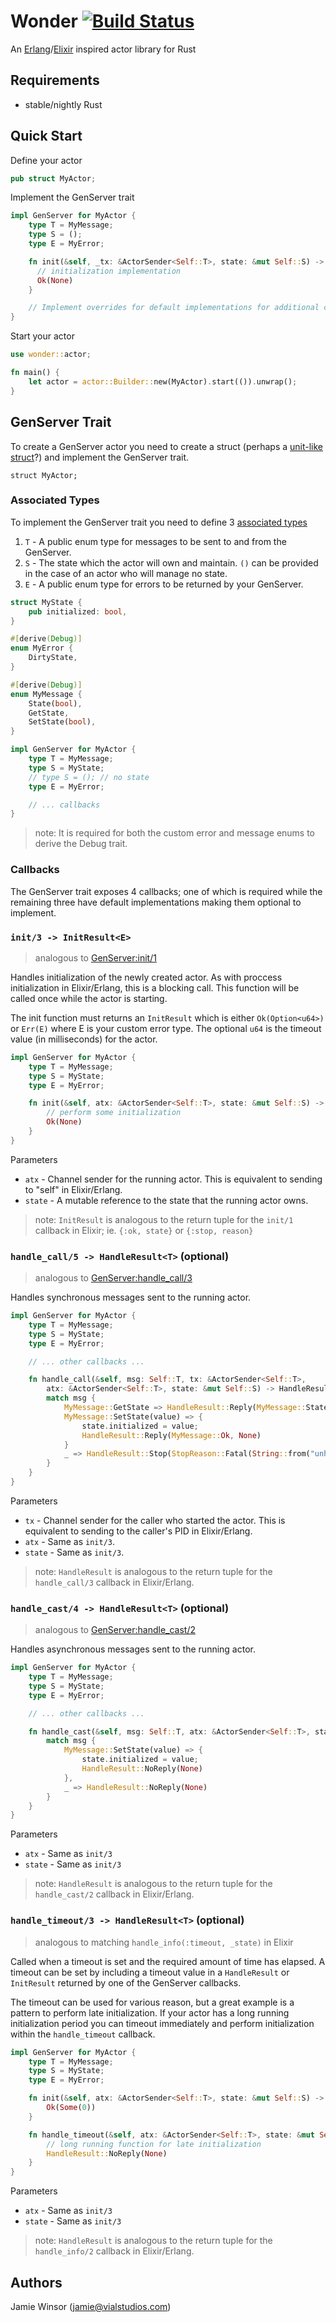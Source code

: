 # Wonder [![Build Status](https://travis-ci.org/reset/wonder.png?branch=master)](https://travis-ci.org/reset/wonder)

An [Erlang](http://www.erlang.org/doc/design_principles/gen_server_concepts.html)/[Elixir](http://elixir-lang.org/docs/stable/elixir/GenServer.html#content) inspired actor library for Rust

## Requirements

* stable/nightly Rust

## Quick Start

Define your actor

```rust
pub struct MyActor;
```

Implement the GenServer trait

```rust
impl GenServer for MyActor {
    type T = MyMessage;
    type S = ();
    type E = MyError;

    fn init(&self, _tx: &ActorSender<Self::T>, state: &mut Self::S) -> InitResult<Self::E> {
      // initialization implementation
      Ok(None)
    }

    // Implement overrides for default implementations for additional callbacks
}
```

Start your actor

```rust
use wonder::actor;

fn main() {
    let actor = actor::Builder::new(MyActor).start(()).unwrap();
}
```

## GenServer Trait

To create a GenServer actor you need to create a struct (perhaps a [unit-like struct](https://doc.rust-lang.org/book/structs.html#unit-like-structs)?) and implement the GenServer trait.

```
struct MyActor;
```

### Associated Types

To implement the GenServer trait you need to define 3 [associated types](https://doc.rust-lang.org/book/associated-types.html)

1. `T` - A public enum type for messages to be sent to and from the GenServer.
1. `S` - The state which the actor will own and maintain. `()` can be provided in the case of an actor who will manage no state.
1. `E` - A public enum type for errors to be returned by your GenServer.

```rust
struct MyState {
    pub initialized: bool,
}

#[derive(Debug)]
enum MyError {
    DirtyState,
}

#[derive(Debug)]
enum MyMessage {
    State(bool),
    GetState,
    SetState(bool),
}

impl GenServer for MyActor {
    type T = MyMessage;
    type S = MyState;
    // type S = (); // no state
    type E = MyError;

    // ... callbacks
}
```

> note: It is required for both the custom error and message enums to derive the Debug trait.

### Callbacks

The GenServer trait exposes 4 callbacks; one of which is required while the remaining three have default implementations making them optional to implement.

### `init/3 -> InitResult<E>`

> analogous to [GenServer:init/1](http://elixir-lang.org/docs/stable/elixir/GenServer.html#c:init/1)

Handles initialization of the newly created actor. As with proccess initialization in Elixir/Erlang, this is a blocking call. This function will be called once while the actor is starting.

The init function must returns an `InitResult` which is either `Ok(Option<u64>)` or `Err(E)` where E is your custom error type. The optional `u64` is the timeout value (in milliseconds) for the actor.

```rust
impl GenServer for MyActor {
    type T = MyMessage;
    type S = MyState;
    type E = MyError;

    fn init(&self, atx: &ActorSender<Self::T>, state: &mut Self::S) -> InitResult<Self::E> {
        // perform some initialization
        Ok(None)
    }
}
```

Parameters

- `atx` - Channel sender for the running actor. This is equivalent to sending to "self" in Elixir/Erlang.
- `state` - A mutable reference to the state that the running actor owns.

> note: `InitResult` is analogous to the return tuple for the `init/1` callback in Elixir; ie. `{:ok, state}` or `{:stop, reason}`

### `handle_call/5 -> HandleResult<T>` (optional)

> analogous to [GenServer:handle_call/3](http://elixir-lang.org/docs/stable/elixir/GenServer.html#c:handle_call/3)

Handles synchronous messages sent to the running actor.

```rust
impl GenServer for MyActor {
    type T = MyMessage;
    type S = MyState;
    type E = MyError;

    // ... other callbacks ...

    fn handle_call(&self, msg: Self::T, tx: &ActorSender<Self::T>,
        atx: &ActorSender<Self::T>, state: &mut Self::S) -> HandleResult<Self::T> {
        match msg {
            MyMessage::GetState => HandleResult::Reply(MyMessage::State(state.initialized), None),
            MyMessage::SetState(value) => {
                state.initialized = value;
                HandleResult::Reply(MyMessage::Ok, None)
            }
            _ => HandleResult::Stop(StopReason::Fatal(String::from("unhandled call")), None),
        }
    }
}
```

Parameters

- `tx` - Channel sender for the caller who started the actor. This is equivalent to sending to the caller's PID in Elixir/Erlang.
- `atx` - Same as `init/3`.
- `state` - Same as `init/3`.

> note: `HandleResult` is analogous to the return tuple for the `handle_call/3` callback in Elixir/Erlang.

### `handle_cast/4 -> HandleResult<T>` (optional)

> analogous to [GenServer:handle_cast/2](http://elixir-lang.org/docs/stable/elixir/GenServer.html#c:handle_cast/2)

Handles asynchronous messages sent to the running actor.

```rust
impl GenServer for MyActor {
    type T = MyMessage;
    type S = MyState;
    type E = MyError;

    // ... other callbacks ...

    fn handle_cast(&self, msg: Self::T, atx: &ActorSender<Self::T>, state: &mut Self::S) -> HandleResult<Self::T> {
        match msg {
            MyMessage::SetState(value) => {
                state.initialized = value;
                HandleResult::NoReply(None)
            },
            _ => HandleResult::NoReply(None)
        }
    }
}
```

Parameters

- `atx` - Same as `init/3`
- `state` - Same as `init/3`

> note: `HandleResult` is analogous to the return tuple for the `handle_cast/2` callback in Elixir/Erlang.

### `handle_timeout/3 -> HandleResult<T>` (optional)

> analogous to matching `handle_info(:timeout, _state)` in Elixir

Called when a timeout is set and the required amount of time has elapsed. A timeout can be set by including a timeout value in a `HandleResult` or `InitResult` returned by one of the GenServer callbacks.

The timeout can be used for various reason, but a great example is a pattern to perform late initialization. If your actor has a long running initialization period you can timeout immediately and perform initialization within the `handle_timeout` callback.

```rust
impl GenServer for MyActor {
    type T = MyMessage;
    type S = MyState;
    type E = MyError;

    fn init(&self, atx: &ActorSender<Self::T>, state: &mut Self::S) -> InitResult<Self::E> {
        Ok(Some(0))
    }

    fn handle_timeout(&self, atx: &ActorSender<Self::T>, state: &mut Self::S) -> HandleResult<Self::T> {
        // long running function for late initialization
        HandleResult::NoReply(None)
    }
}
```

Parameters

- `atx` - Same as `init/3`
- `state` - Same as `init/3`

> note: `HandleResult` is analogous to the return tuple for the `handle_info/2` callback in Elixir/Erlang.

## Authors

Jamie Winsor (<jamie@vialstudios.com>)
